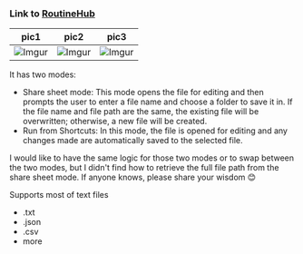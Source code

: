 ### Link to [RoutineHub](https://routinehub.co/shortcut/16508/)

pic1 | pic2 | pic3
-- | -- | --
![Imgur](https://i.imgur.com/hoq8DM6.png) | ![Imgur](https://i.imgur.com/WtKJl2r.png) | ![Imgur](https://i.imgur.com/ElMpAnu.png)

It has two modes:  
- Share sheet mode: This mode opens the file for editing and then prompts the user to enter a file name and choose a folder to save it in. If the file name and file path are the same, the existing file will be overwritten; otherwise, a new file will be created.  
- Run from Shortcuts: In this mode, the file is opened for editing and any changes made are automatically saved to the selected file.  

I would like to have the same logic for those two modes or to swap between the two modes, but I didn't find how to retrieve the full file path from the share sheet mode. If anyone knows, please share your wisdom 😊  

Supports most of text files  
- .txt  
- .json  
- .csv  
- more
